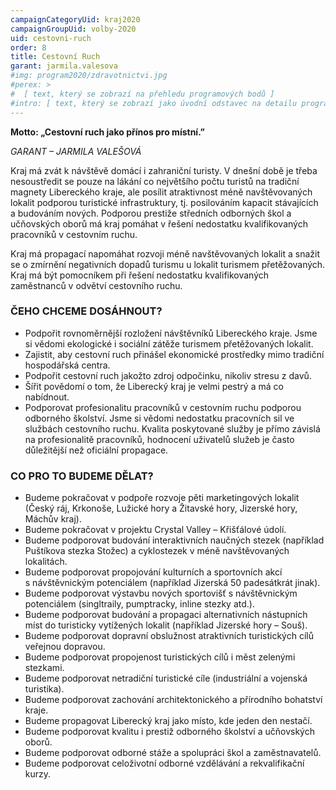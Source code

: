 ```yaml
---
campaignCategoryUid: kraj2020
campaignGroupUid: volby-2020
uid: cestovni-ruch
order: 8
title: Cestovní Ruch
garant: jarmila.valesova
#img: program2020/zdravotnictvi.jpg
#perex: >
#  [ text, který se zobrazí na přehledu programových bodů ]
#intro: [ text, který se zobrazí jako úvodní odstavec na detailu programového bodu ]
---
```


__Motto:  „Cestovní ruch jako přínos pro místní.”__

_GARANT – JARMILA VALEŠOVÁ_

Kraj má zvát k návštěvě domácí i zahraniční turisty. V dnešní době je třeba nesoustředit se pouze na lákání co největšího počtu turistů na tradiční magnety Libereckého kraje, ale posílit atraktivnost méně navštěvovaných lokalit podporou turistické infrastruktury, tj. posilováním kapacit stávajících a budováním nových. Podporou prestiže středních odborných škol a učňovských oborů má kraj pomáhat v řešení nedostatku kvalifikovaných pracovníků v cestovním ruchu.

Kraj má propagací napomáhat rozvoji méně navštěvovaných lokalit a snažit se o zmírnění negativních dopadů turismu u lokalit turismem přetěžovaných. Kraj má být pomocníkem při řešení nedostatku kvalifikovaných zaměstnanců v odvětví cestovního ruchu.


### ČEHO CHCEME DOSÁHNOUT?

- Podpořit rovnoměrnější rozložení návštěvníků Libereckého kraje. Jsme si vědomi ekologické i sociální zátěže turismem přetěžovaných lokalit.
- Zajistit, aby cestovní ruch přinášel ekonomické prostředky mimo tradiční hospodářská centra.
- Podpořit cestovní ruch jakožto zdroj odpočinku, nikoliv stresu z davů.
- Šířit povědomí o tom, že Liberecký kraj je velmi pestrý a má co nabídnout.
- Podporovat profesionalitu pracovníků v cestovním ruchu podporou odborného školství. Jsme si vědomi nedostatku pracovních sil ve službách cestovního ruchu. Kvalita poskytované služby je přímo závislá na profesionalitě pracovníků, hodnocení uživatelů služeb je často důležitější než oficiální propagace.

### CO PRO TO BUDEME DĚLAT? 

- Budeme pokračovat v podpoře rozvoje pěti marketingových lokalit (Český ráj, Krkonoše, Lužické hory a Žitavské hory, Jizerské hory, Máchův kraj).
- Budeme pokračovat v projektu Crystal Valley – Křišťálové údolí.
- Budeme podporovat budování interaktivních naučných stezek (například Puštíkova stezka Stožec) a cyklostezek v méně navštěvovaných lokalitách. 
- Budeme podporovat propojování kulturních a sportovních akcí s návštěvnickým potenciálem (například Jizerská 50 padesátkrát jinak). 
- Budeme podporovat výstavbu nových sportovišť s návštěvnickým potenciálem (singltraily, pumptracky, inline stezky atd.).
- Budeme podporovat budování a propagaci alternativních nástupních míst do turisticky vytížených lokalit (například Jizerské hory – Souš).
- Budeme podporovat dopravní obslužnost atraktivních turistických cílů veřejnou dopravou.
- Budeme podporovat propojenost turistických cílů i měst zelenými stezkami.
- Budeme podporovat netradiční turistické cíle (industriální a vojenská turistika). 
- Budeme podporovat zachování architektonického a přírodního bohatství kraje.
- Budeme propagovat Liberecký kraj jako místo, kde jeden den nestačí.
- Budeme podporovat kvalitu i prestiž odborného školství a učňovských oborů.
- Budeme podporovat odborné stáže a spolupráci škol a zaměstnavatelů.
- Budeme podporovat celoživotní odborné vzdělávání a rekvalifikační kurzy.